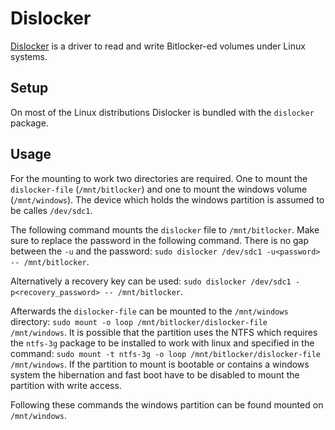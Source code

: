 # Dislocker

[Dislocker](https://github.com/Aorimn/dislocker) is a driver to read and write
Bitlocker-ed volumes under Linux systems.

## Setup

On most of the Linux distributions Dislocker is bundled with the `dislocker`
package.

## Usage

For the mounting to work two directories are required.
One to mount the `dislocker-file` (`/mnt/bitlocker`) and one to mount the
windows volume (`/mnt/windows`).
The device which holds the windows partition is assumed to be calles
`/dev/sdc1`.

The following command mounts the `dislocker` file to `/mnt/bitlocker`.
Make sure to replace the password in the following command.
There is no gap between the `-u` and the password:
`sudo dislocker /dev/sdc1 -u<password> -- /mnt/bitlocker`.

Alternatively a recovery key can be used:
`sudo dislocker /dev/sdc1 -p<recovery_password> -- /mnt/bitlocker`.

Afterwards the `dislocker-file` can be mounted to the `/mnt/windows` directory:
`sudo mount -o loop /mnt/bitlocker/dislocker-file /mnt/windows`.
It is possible that the partition uses the NTFS which requires the `ntfs-3g`
package to be installed to work with linux and specified in the command:
`sudo mount -t ntfs-3g -o loop /mnt/bitlocker/dislocker-file /mnt/windows`.
If the partition to mount is bootable or contains a windows system the
hibernation and fast boot have to be disabled to mount the partition with write
access.

Following these commands the windows partition can be found mounted on
`/mnt/windows`.
